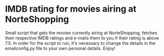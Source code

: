 # IMDB rating for movies airing at NorteShopping

Small script that gets the movies currently airing at NorteShopping, fetches their respective IMDB ratings and e-mails them to you if their rating is above 7.5. In order for the script to run, it's necessary to change the details in the emailconfig.py file to your own personal details. Enjoy!

